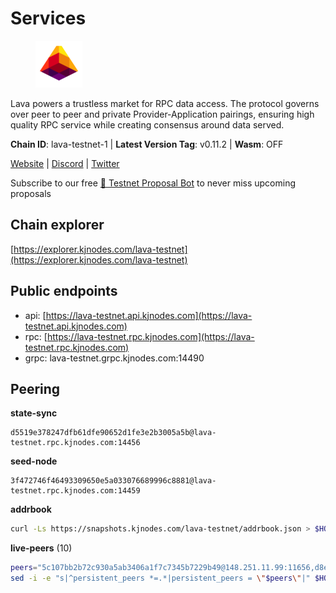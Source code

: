 # Services

<figure><img src="https://raw.githubusercontent.com/kj89/cosmos-images/main/logos/lava.png" alt=""><figcaption></figcaption></figure>

Lava powers a trustless market for RPC data access. The protocol  governs over peer to peer and private Provider-Application pairings,  ensuring high quality RPC service while creating consensus around data served.

**Chain ID**: lava-testnet-1 | **Latest Version Tag**: v0.11.2 | **Wasm**: OFF

[Website](https://lavanet.xyz) | [Discord](https://discord.com/invite/Tbk5NxTCdA) | [Twitter](https://twitter.com/lavanetxyz)



Subscribe to our free [🤖 Testnet Proposal Bot](https://t.me/kjnodes_testnet_proposal_bot) to never miss upcoming proposals


## Chain explorer
[https://explorer.kjnodes.com/lava-testnet](https://explorer.kjnodes.com/lava-testnet)

## Public endpoints

* api: [https://lava-testnet.api.kjnodes.com](https://lava-testnet.api.kjnodes.com)
* rpc: [https://lava-testnet.rpc.kjnodes.com](https://lava-testnet.rpc.kjnodes.com)
* grpc: lava-testnet.grpc.kjnodes.com:14490

## Peering

**state-sync**

```text
d5519e378247dfb61dfe90652d1fe3e2b3005a5b@lava-testnet.rpc.kjnodes.com:14456
```

**seed-node**

```text
3f472746f46493309650e5a033076689996c8881@lava-testnet.rpc.kjnodes.com:14459
```

**addrbook**
```bash
curl -Ls https://snapshots.kjnodes.com/lava-testnet/addrbook.json > $HOME/.lava/config/addrbook.json
```

**live-peers** (10)
```bash
peers="5c107bb2b72c930a5ab3406a1f7c7345b7229b49@148.251.11.99:11656,d8e81881ced029758f9623179a3c1ecf72aece2e@195.74.86.49:26656,d5519e378247dfb61dfe90652d1fe3e2b3005a5b@65.109.68.190:14456,1ec38451f3e45535ceba905d1442310c69aaf93e@217.76.61.37:26656,ef38861694f07881410c1b1c5852c72050831d68@95.214.55.74:26656,e1383b216c42acc842193c5ac7321ce6c0d73db0@78.47.37.142:26656,47385d0a7051109de5342e3b27890c4a4b9e0763@65.108.72.233:16656,bfe21dd5af98aa42d213cd5bd943162a36b0505f@92.243.165.98:26656,bb8c8cea499a1fa7e97922b5a9882c2360c6575a@176.103.222.21:26656,433be6210ad6350bebebad68ec50d3e0d90cb305@217.13.223.167:60856"
sed -i -e "s|^persistent_peers *=.*|persistent_peers = \"$peers\"|" $HOME/.lava/config/config.toml
```
